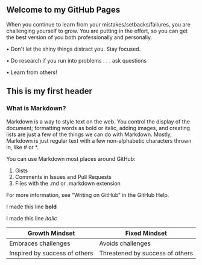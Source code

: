 ## Welcome to my GitHub Pages

When you continue to learn from your mistakes/setbacks/failures, you are challenging yourself to grow. You are putting in the effort, so you can get the best version of you both professionally and personally.

• Don't let the shiny things distract you. Stay focused.

• Do research if you run into problems . . . ask questions

• Learn from others!


## This is my first header
### What is Markdown?
Markdown is a way to style text on the web. You control the display of the document; formatting words as bold or italic, adding images, and creating lists are just a few of the things we can do with Markdown. Mostly, Markdown is just regular text with a few non-alphabetic characters thrown in, like # or *.

You can use Markdown most places around GitHub:

1. Gists
2. Comments in Issues and Pull Requests
3. Files with the .md or .markdown extension

For more information, see “Writing on GitHub” in the GitHub Help.

I made this line **bold**

I made this line *italic*

Growth Mindset | Fixed Mindset
------------ | -------------
Embraces challenges | Avoids challenges
Inspired by success of others | Threatened by success of others


